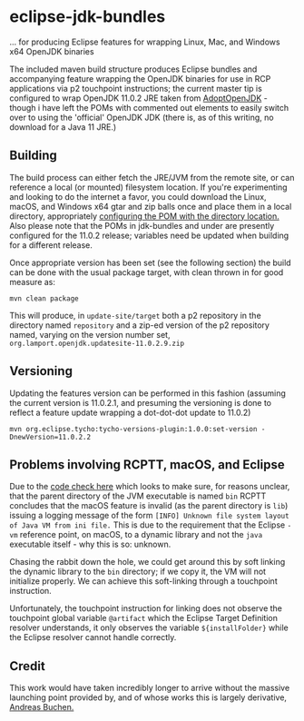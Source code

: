 # eclipse-jdk-bundles

&hellip; for producing Eclipse features for wrapping Linux, Mac, and Windows x64 OpenJDK binaries

The included maven build structure produces Eclipse bundles and accompanying feature wrapping the OpenJDK binaries for use in RCP applications via p2 touchpoint instructions; the current master tip is configured to wrap OpenJDK 11.0.2 JRE taken from [AdoptOpenJDK](https://adoptopenjdk.net/) - though i have left the POMs with commented out elements to easily switch over to using the 'official' OpenJDK JDK (there is, as of this writing, no download for a Java 11 JRE.)

## Building

The build process can either fetch the JRE/JVM from the remote site, or can reference a local (or mounted) filesystem location. If you're experimenting and looking to do the internet a favor, you could download the Linux, macOS, and Windows x64 gtar and zip balls once and place them in a local directory, appropriately [configuring the POM with the directory location.](jdk-bundles/pom.xml#L19) Also please note that the POMs in jdk-bundles and under are presently configured for the 11.0.2 release; variables need be updated when building for a different release.

Once appropriate version has been set (see the following section) the build can be done with the usual package target, with clean thrown in for good measure as:
```
mvn clean package
```

This will produce, in `update-site/target` both a p2 repository in the directory named `repository` and a zip-ed version of the p2 repository named, varying on the version number set, `org.lamport.openjdk.updatesite-11.0.2.9.zip`


## Versioning

Updating the features version can be performed in this fashion (assuming the current version is 11.0.2.1, and presuming the versioning is done to reflect a feature update wrapping a dot-dot-dot update to 11.0.2)
```
mvn org.eclipse.tycho:tycho-versions-plugin:1.0.0:set-version -DnewVersion=11.0.2.2
```


## Problems involving RCPTT, macOS, and Eclipse

Due to the [code check here](https://github.com/xored/rcptt/blob/a37c7c109ee5659b909797b32ed8e252d9f9a387/runner/org.eclipse.rcptt.runner/src/org/eclipse/rcptt/runner/util/AUTsManager.java#L179) which looks to make sure, for reasons unclear, that the parent directory of the JVM executable is named `bin` RCPTT concludes that the macOS feature is invalid (as the parent directory is `lib`) issuing a logging message of the form `[INFO] Unknown file system layout of Java VM from ini file.` This is due to the requirement that the Eclipse `-vm` reference point, on macOS, to a dynamic library and not the `java` executable itself - why this is so: unknown.

Chasing the rabbit down the hole, we could get around this by soft linking the dynamic library to the `bin` directory; if we copy it, the VM will not initialize properly. We can achieve this soft-linking through a touchpoint instruction.

Unfortunately, the touchpoint instruction for linking does not observe the touchpoint global variable `@artifact` which the Eclipse Target Definition resolver understands, it only observes the variable `${installFolder}` while the Eclipse resolver cannot handle correctly.


## Credit

This work would have taken incredibly longer to arrive without the massive launching point provided by, and of whose works this is largely derivative, [Andreas Buchen.](https://github.com/buchen/bundled-jre)


